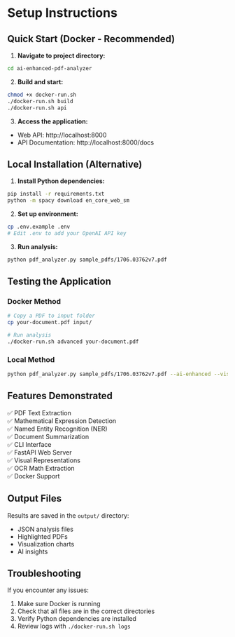 # Setup Instructions

## Quick Start (Docker - Recommended)

1. **Navigate to project directory:**
```bash
cd ai-enhanced-pdf-analyzer
```

2. **Build and start:**
```bash
chmod +x docker-run.sh
./docker-run.sh build
./docker-run.sh api
```

3. **Access the application:**
- Web API: http://localhost:8000
- API Documentation: http://localhost:8000/docs

## Local Installation (Alternative)

1. **Install Python dependencies:**
```bash
pip install -r requirements.txt
python -m spacy download en_core_web_sm
```

2. **Set up environment:**
```bash
cp .env.example .env
# Edit .env to add your OpenAI API key
```

3. **Run analysis:**
```bash
python pdf_analyzer.py sample_pdfs/1706.03762v7.pdf
```

## Testing the Application

### Docker Method
```bash
# Copy a PDF to input folder
cp your-document.pdf input/

# Run analysis
./docker-run.sh advanced your-document.pdf
```

### Local Method
```bash
python pdf_analyzer.py sample_pdfs/1706.03762v7.pdf --ai-enhanced --visualize
```

## Features Demonstrated

✅ PDF Text Extraction  
✅ Mathematical Expression Detection  
✅ Named Entity Recognition (NER)  
✅ Document Summarization  
✅ CLI Interface  
✅ FastAPI Web Server  
✅ Visual Representations  
✅ OCR Math Extraction  
✅ Docker Support  

## Output Files

Results are saved in the `output/` directory:
- JSON analysis files
- Highlighted PDFs
- Visualization charts
- AI insights

## Troubleshooting

If you encounter any issues:
1. Make sure Docker is running
2. Check that all files are in the correct directories
3. Verify Python dependencies are installed
4. Review logs with `./docker-run.sh logs`